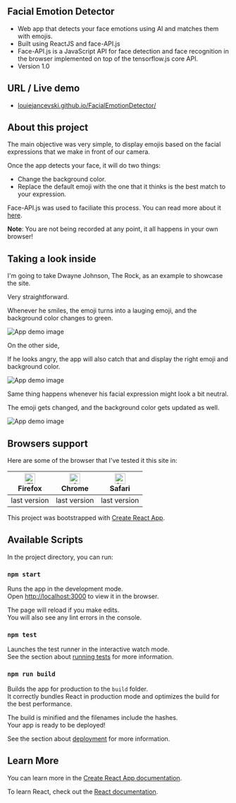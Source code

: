 
## Facial Emotion Detector
- Web app that detects your face emotions using AI and matches them with emojis.
- Built using ReactJS and face-API.js
- Face-API.js is a JavaScript API for face detection and face recognition in the browser implemented on top of the tensorflow.js core API.
- Version 1.0

## URL / Live demo
- [louiejancevski.github.io/FacialEmotionDetector/](https://louiejancevski.github.io/FacialEmotionDetector/)

## About this project
The main objective was very simple, to display emojis based on the facial expressions that we make in front of our camera.

Once the app detects your face, it will do two things:
- Change the background color.
- Replace the default emoji with the one that it thinks is the best match to your expression.

Face-API.js was used to faciliate this process. You can read more about it [here](https://justadudewhohacks.github.io/face-api.js/docs/).

**Note**: You are not being recorded at any point, it all happens in your own browser!

## Taking a look inside
I'm going to take Dwayne Johnson, The Rock, as an example to showcase the site. 

Very straightforward. 

Whenever he smiles, the emoji turns into a lauging emoji, and the background color changes to green.

![App demo image](https://github.com/louiejancevski/FacialEmotionDetector/blob/master/public/demo.png)

On the other side,

If he looks angry, the app will also catch that and display the right emoji and background color. 

![App demo image](https://github.com/louiejancevski/FacialEmotionDetector/blob/master/public/demo1.png)

Same thing happens whenever his facial expression might look a bit neutral. 

The emoji gets changed, and the background color gets updated as well.

![App demo image](https://github.com/louiejancevski/FacialEmotionDetector/blob/master/public/demo2.png)

## Browsers support 

Here are some of the browser that I've tested it this site in:

| [<img src="https://raw.githubusercontent.com/alrra/browser-logos/master/src/firefox/firefox_48x48.png" alt="Firefox" width="24px" height="24px" />](http://godban.github.io/browsers-support-badges/)<br/>Firefox | [<img src="https://raw.githubusercontent.com/alrra/browser-logos/master/src/chrome/chrome_48x48.png" alt="Chrome" width="24px" height="24px" />](http://godban.github.io/browsers-support-badges/)<br/>Chrome | [<img src="https://raw.githubusercontent.com/alrra/browser-logos/master/src/safari/safari_48x48.png" alt="Safari" width="24px" height="24px" />](http://godban.github.io/browsers-support-badges/)<br/>Safari |
| --------- | --------- | --------- |
| last version| last version| last version

This project was bootstrapped with [Create React App](https://github.com/facebook/create-react-app).
 
## Available Scripts

In the project directory, you can run:

### `npm start`

Runs the app in the development mode.<br />
Open [http://localhost:3000](http://localhost:3000) to view it in the browser.

The page will reload if you make edits.<br />
You will also see any lint errors in the console.

### `npm test`

Launches the test runner in the interactive watch mode.<br />
See the section about [running tests](https://facebook.github.io/create-react-app/docs/running-tests) for more information.

### `npm run build`

Builds the app for production to the `build` folder.<br />
It correctly bundles React in production mode and optimizes the build for the best performance.

The build is minified and the filenames include the hashes.<br />
Your app is ready to be deployed!

See the section about [deployment](https://facebook.github.io/create-react-app/docs/deployment) for more information.

## Learn More

You can learn more in the [Create React App documentation](https://facebook.github.io/create-react-app/docs/getting-started).

To learn React, check out the [React documentation](https://reactjs.org/).
